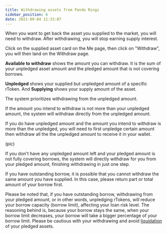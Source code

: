```yaml
---
title: Withdrawing assets from Pando Rings
sidebar_position: 6
date: 2021-09-04 12:33:07
---
```


When you want to get back the asset you supplied to the market, you will need to withdraw. After withdrawing, you will stop earning supply interest. 

Click on the supplied asset card on the Me page, then click on "Withdraw", you will then land on the Withdraw page. 

**Available to withdraw** shows the amount you can withdraw. It is the sum of your unpledged asset amount and the pledged amount that is not covering borrows. 

**Unpledged** shows your supplied but unpledged amount of a specific rToken. And **Supplying** shows your supply amount of the asset.  

The system prioritizes withdrawing from the unpledged amount. 

If the amount you intend to withdraw is not more than your unpledged amount, the system will withdraw directly from the unpledged amount. 

If you do have unpledged amount and the amount you intend to withdraw is more than the unpledged, you will need to first unpledge certain amount then withdraw all the the unpledged amount to receive it in your wallet. 

(pic)

If you don't have any unpledged amount left and your pledged amount is not fully covering borrows, the system will directly withdraw for you from your pledged amount, finishing withdrawing in just one step.

If you have outstanding borrow, it is possible that you cannot withdraw the same amount you have supplied. In this case, please return part or total amount of your borrow first. 

Please be noted that, if you have outstanding borrow, withdrawing from your pledged amount, or in other words, unpledging rTokens, will reduce your borrow capacity (borrow limit), affecting your loan risk level. The reasoning behind is, because your borrow stays the same, when your borrow limit decreases, your borrow will take a bigger percentage of your borrow limit. Please be cautious with your withdrawing and avoid [liquidation](../key-concepts/liquidation) of your pledged assets. 

